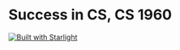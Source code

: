 # Success in CS, CS 1960

[![Built with Starlight](https://astro.badg.es/v2/built-with-starlight/tiny.svg)](https://starlight.astro.build)

